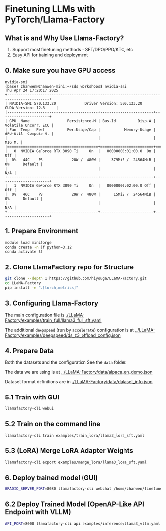 # Finetuning LLMs with PyTorch/Llama-Factory

## What is and Why Use Llama-Factory?

1. Support most finetuning methods - SFT/DPO/PPO/KTO, etc
2. Easy API for training and deployment

## 0. Make sure you have GPU access

```console
nvidia-smi
(base) zhanwen@zhanwen-mini:~/sds_workshops$ nvidia-smi
Thu Apr 24 17:20:17 2025
+-----------------------------------------------------------------------------------------+
| NVIDIA-SMI 570.133.20             Driver Version: 570.133.20     CUDA Version: 12.8     |
|-----------------------------------------+------------------------+----------------------+
| GPU  Name                 Persistence-M | Bus-Id          Disp.A | Volatile Uncorr. ECC |
| Fan  Temp   Perf          Pwr:Usage/Cap |           Memory-Usage | GPU-Util  Compute M. |
|                                         |                        |               MIG M. |
|=========================================+========================+======================|
|   0  NVIDIA GeForce RTX 3090 Ti     On  |   00000000:01:00.0  On |                  Off |
|  0%   44C    P8             28W /  480W |     379MiB /  24564MiB |      0%      Default |
|                                         |                        |                  N/A |
+-----------------------------------------+------------------------+----------------------+
|   1  NVIDIA GeForce RTX 3090 Ti     On  |   00000000:02:00.0 Off |                  Off |
|  0%   46C    P8             29W /  480W |      15MiB /  24564MiB |      0%      Default |
|                                         |                        |                  N/A |
+-----------------------------------------+------------------------+----------------------+
```

## 1. Prepare Environment

```bash
module load miniforge
conda create -n lf python=3.12
conda activate lf
```

## 2. Clone LlamaFactory repo for Structure


```bash
git clone --depth 1 https://github.com/hiyouga/LLaMA-Factory.git
cd LLaMA-Factory
pip install -e ".[torch,metrics]"
```

## 3. Configuring Llama-Factory

The main configuration file is [./LLaMA-Factory/examples/train_full/llama3_full_sft.yaml](../LLaMA-Factory/examples/train_full/llama3_full_sft.yaml)

The additional `deepspeed` (run by `accelerate`) configuration is at [../LLaMA-Factory/examples/deepspeed/ds_z3_offload_config.json](../LLaMA-Factory/examples/deepspeed/ds_z3_offload_config.json)


## 4. Prepare Data

Both the datasets and the configuration See the `data` folder.

The data we are using is at [../LLaMA-Factory/data/alpaca_en_demo.json](../LLaMA-Factory/data/alpaca_en_demo.json)

Dataset format definitions are in [./LLaMA-Factory/data/dataset_info.json](../LLaMA-Factory/data/dataset_info.json)

## 5.1 Train with GUI

```bash
llamafactory-cli webui
```

## 5.2 Train on the command line

```bash
llamafactory-cli train examples/train_lora/llama3_lora_sft.yaml
```

## 5.3 (LoRA) Merge LoRA Adapter Weights

```bash
llamafactory-cli export examples/merge_lora/llama3_lora_sft.yaml
```


## 6. Deploy trained model (GUI)

```bash
GRADIO_SERVER_PORT=8080 llamafactory-cli webchat /home/zhanwen/finetuners/saves/llama3.2-1b/lora/sft-lora-10000-20250128181805/config_webchat.yaml |& tee logs_eval/log_eval_$(date +"%Y-%m-%d-%H%M%S").log
```

## 6.2 Deploy Trained Model (OpenAP-Like API Endpoint with VLLM)

```bash
API_PORT=8000 llamafactory-cli api examples/inference/llama3_vllm.yaml
```
